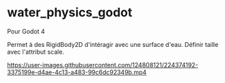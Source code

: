 # water_physics_godot
Pour Godot 4

Permet à des RigidBody2D d'intéragir avec une surface d'eau.
Définir taille avec l'attribut scale.

https://user-images.githubusercontent.com/124808121/224374192-3375199e-d4ae-4c13-a483-99c6dc92349b.mp4
